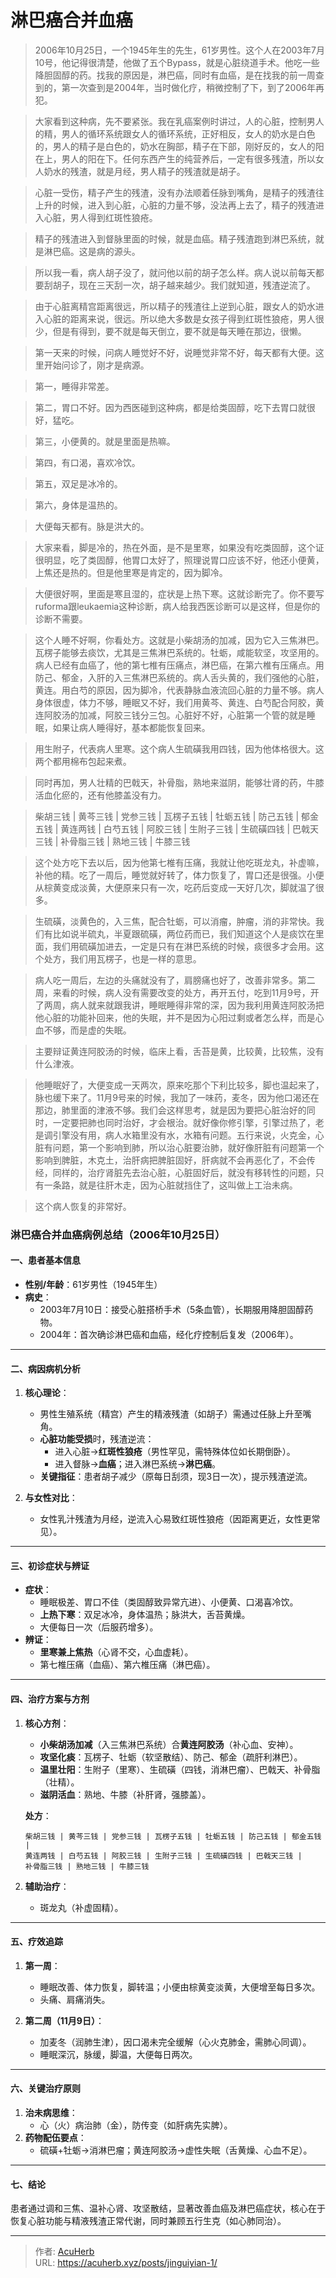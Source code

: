 # 淋巴癌合并血癌


> 2006年10月25日，一个1945年生的先生，61岁男性。这个人在2003年7月10号，他记得很清楚，他做了五个Bypass，就是心脏绕道手术。他吃一些降胆固醇的药。找我的原因是，淋巴癌，同时有血癌，是在找我的前一周查到的，第一次查到是2004年，当时做化疗，稍微控制了下，到了2006年再犯。

> 大家看到这种病，先不要紧张。我在乳癌案例时讲过，人的心脏，控制男人的精，男人的循环系统跟女人的循环系统，正好相反，女人的奶水是白色的，男人的精子是白色的，奶水在胸部，精子在下部，刚好反的，女人的阳在上，男人的阳在下。任何东西产生的纯营养后，一定有很多残渣，所以女人奶水的残渣，就是月经，男人精子的残渣就是胡子。

> 心脏一受伤，精子产生的残渣，没有办法顺着任脉到嘴角，是精子的残渣往上升的时候，进入到心脏，心脏的力量不够，没法再上去了，精子的残渣进入心脏，男人得到红斑性狼疮。

> 精子的残渣进入到督脉里面的时候，就是血癌。精子残渣跑到淋巴系统，就是淋巴癌。这是病的源头。

> 所以我一看，病人胡子没了，就问他以前的胡子怎么样。病人说以前每天都要刮胡子，现在三天刮一次，胡子越来越少。我们就知道，残渣逆流了。

> 由于心脏离精宫距离很远，所以精子的残渣往上逆到心脏，跟女人的奶水进入心脏的距离来说，很远。所以绝大多数是女孩子得到红斑性狼疮，男人很少，但是有得到，要不就是每天倒立，要不就是每天睡在那边，很懒。

> 第一天来的时候，问病人睡觉好不好，说睡觉非常不好，每天都有大便。这里开始问诊了，刚才是病源。

> 第一，睡得非常差。

> 第二，胃口不好。因为西医碰到这种病，都是给类固醇，吃下去胃口就很好，猛吃。

> 第三，小便黄的。就是里面是热嘛。

> 第四，有口渴，喜欢冷饮。

> 第五，双足是冰冷的。

> 第六，身体是温热的。

> 大便每天都有。脉是洪大的。

> 大家来看，脚是冷的，热在外面，是不是里寒，如果没有吃类固醇，这个证很明显，吃了类固醇，他胃口太好了，照理说胃口应该不好，他还小便黄，上焦还是热的。但是他里寒是肯定的，因为脚冷。

> 大便很好啊，里面是寒且湿的，症状是上热下寒。这就诊断完了。你不要写ruforma跟leukaemia这种诊断，病人给我西医诊断可以是这样，但是你的诊断不需要。

> 这个人睡不好啊，你看处方。这就是小柴胡汤的加减，因为它入三焦淋巴。瓦楞子能够去痰饮，尤其是三焦淋巴系统的。牡蛎，咸能软坚，攻坚用的。病人已经有血癌了，他的第七椎有压痛点，淋巴癌，在第六椎有压痛点。用防己、郁金，入肝的入三焦淋巴系统的。病人舌头黄的，我们强他的心脏，黄连。用白芍的原因，因为脚冷，代表静脉血液流回心脏的力量不够。病人身体很虚，体力不够，睡眠又不好，我们用黄芩、黄连、白芍配合阿胶，黄连阿胶汤的加减，阿胶三钱分三包。心脏好不好，心脏第一个管的就是睡眠，如果让病人睡得好，基本都能恢复回来。

> 用生附子，代表病人里寒。这个病人生硫磺我用四钱，因为他体格很大。这两个都用棉布包起来煮。

> 同时再加，男人壮精的巴戟天，补骨脂，熟地来滋阴，能够壮肾的药，牛膝活血化瘀的，还有他膝盖没有力。

> 柴胡三钱 | 黄芩三钱 | 党参三钱 | 瓦楞子五钱 | 牡蛎五钱 | 防己五钱 | 郁金五钱 | 黄连两钱 | 白芍五钱 | 阿胶三钱 | 生附子三钱 | 生硫磺四钱 | 巴戟天三钱 | 补骨脂三钱 | 熟地三钱 | 牛膝三钱

> 这个处方吃下去以后，因为他第七椎有压痛，我就让他吃斑龙丸，补虚嘛，补他的精。吃了一周后，睡觉就好转了，体力恢复了，胃口还是很强。小便从棕黄变成淡黄，大便原来只有一次，吃药后变成一天好几次，脚就温了很多。

> 生硫磺，淡黄色的，入三焦，配合牡蛎，可以消瘤，肿瘤，消的非常快。我们有比如说半硫丸，半夏跟硫磺，两位药而已，我们知道这个人是痰饮在里面，我们用硫磺加进去，一定是只有在淋巴系统的时候，痰很多才会用。这个处方，我们用瓦楞子，也是一样的意思。

> 病人吃一周后，左边的头痛就没有了，肩膀痛也好了，改善非常多。第二周，来看的时候，病人没有需要改变的处方，再开五付，吃到11月9号，开了两周，病人就来就跟我讲，睡眠睡得非常的深，因为我利用黄连阿胶汤把他心脏的功能补回来，他的失眠，并不是因为心阳过剩或者怎么样，而是心血不够，而是虚的失眠。

> 主要辩证黄连阿胶汤的时候，临床上看，舌苔是黄，比较黄，比较焦，没有什么津液。

> 他睡眠好了，大便变成一天两次，原来吃那个下利比较多，脚也温起来了，脉也缓下来了。11月9号来的时候，我加了一味药，麦冬，因为他口渴还在那边，肺里面的津液不够。我们会这样思考，就是因为要把心脏治好的同时，一定要把肺也同时治好，才会根治。就好像你修引擎，引擎过热了，老是调引擎没有用，病人水箱里没有水，水箱有问题。五行来说，火克金，心脏有问题，第一个影响到肺，所以治心脏要治肺，就好像肝脏有问题第一个影响到脾脏，木克土，治肝病把脾脏固好，肝病就不会再恶化了，不会传经，同样的，治疗肾脏先去治心脏，心脏固好后，就没有移转性的问题，只有一条路，就是往肝木走，因为心脏就挡住了，这叫做上工治未病。

> 这个病人恢复的非常好。

### **淋巴癌合并血癌病例总结（2006年10月25日）**

#### **一、患者基本信息**  
- **性别/年龄**：61岁男性（1945年生）  
- **病史**：  
  - 2003年7月10日：接受心脏搭桥手术（5条血管），长期服用降胆固醇药物。  
  - 2004年：首次确诊淋巴癌和血癌，经化疗控制后复发（2006年）。  

---

#### **二、病因病机分析**  
1. **核心理论**：  
   - 男性生殖系统（精宫）产生的精液残渣（如胡子）需通过任脉上升至嘴角。  
   - **心脏功能受损**时，残渣逆流：  
     - 进入心脏→**红斑性狼疮**（男性罕见，需特殊体位如长期倒卧）。  
     - 进入督脉→**血癌**；进入淋巴系统→**淋巴癌**。  
   - **关键指征**：患者胡子减少（原每日刮须，现3日一次），提示残渣逆流。  

2. **与女性对比**：  
   - 女性乳汁残渣为月经，逆流入心易致红斑性狼疮（因距离更近，女性更常见）。  

---

#### **三、初诊症状与辨证**  
- **症状**：  
  - 睡眠极差、胃口不佳（类固醇致异常亢进）、小便黄、口渴喜冷饮。  
  - **上热下寒**：双足冰冷，身体温热；脉洪大，舌苔黄燥。  
  - 大便每日一次（后服药增多）。  
- **辨证**：  
  - **里寒兼上焦热**（心肾不交，心血虚耗）。  
  - 第七椎压痛（血癌）、第六椎压痛（淋巴癌）。  

---

#### **四、治疗方案与方剂**  
1. **核心方剂**：  
   - **小柴胡汤加减**（入三焦淋巴系统）合**黄连阿胶汤**（补心血、安神）。  
   - **攻坚化痰**：瓦楞子、牡蛎（软坚散结）、防己、郁金（疏肝利淋巴）。  
   - **温里壮阳**：生附子（里寒）、生硫磺（四钱，消淋巴瘤）、巴戟天、补骨脂（壮精）。  
   - **滋阴活血**：熟地、牛膝（补肝肾，强膝盖）。  

   **处方**：  
   ```
   柴胡三钱 | 黄芩三钱 | 党参三钱 | 瓦楞子五钱 | 牡蛎五钱 | 防己五钱 | 郁金五钱 |   
   黄连两钱 | 白芍五钱 | 阿胶三钱 | 生附子三钱 | 生硫磺四钱 | 巴戟天三钱 |   
   补骨脂三钱 | 熟地三钱 | 牛膝三钱  
   ```

2. **辅助治疗**：  
   - 斑龙丸（补虚固精）。  

---

#### **五、疗效追踪**  
1. **第一周**：  
   - 睡眠改善、体力恢复，脚转温；小便由棕黄变淡黄，大便增至每日多次。  
   - 头痛、肩痛消失。  

2. **第二周（11月9日）**：  
   - 加麦冬（润肺生津），因口渴未完全缓解（心火克肺金，需肺心同调）。  
   - 睡眠深沉，脉缓，脚温，大便每日两次。  

---

#### **六、关键治疗原则**  
1. **治未病思维**：  
   - 心（火）病治肺（金），防传变（如肝病先实脾）。  
2. **药物配伍要点**：  
   - 硫磺+牡蛎→消淋巴瘤；黄连阿胶汤→虚性失眠（舌黄燥、心血不足）。  

---

#### **七、结论**  
患者通过调和三焦、温补心肾、攻坚散结，显著改善血癌及淋巴癌症状，核心在于恢复心脏功能与精液残渣正常代谢，同时兼顾五行生克（如心肺同治）。

---

> 作者: [AcuHerb](https://acuherb.xyz)  
> URL: https://acuherb.xyz/posts/jinguiyian-1/  

